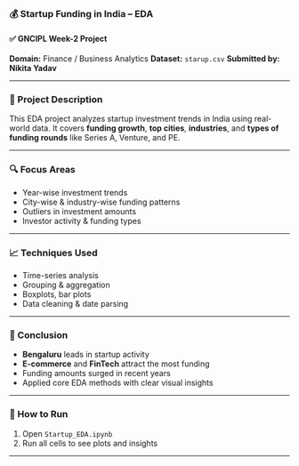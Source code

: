 ### 💰 Startup Funding in India – EDA

#### ✅ GNCIPL Week-2 Project

**Domain:** Finance / Business Analytics
**Dataset:** `starup.csv`
**Submitted by:** **Nikita Yadav**

---

### 📌 Project Description

This EDA project analyzes startup investment trends in India using real-world data. It covers **funding growth**, **top cities**, **industries**, and **types of funding rounds** like Series A, Venture, and PE.

---

### 🔍 Focus Areas

* Year-wise investment trends
* City-wise & industry-wise funding patterns
* Outliers in investment amounts
* Investor activity & funding types

---

### 📈 Techniques Used

* Time-series analysis
* Grouping & aggregation
* Boxplots, bar plots
* Data cleaning & date parsing

---

### 📝 Conclusion

* **Bengaluru** leads in startup activity
* **E-commerce** and **FinTech** attract the most funding
* Funding amounts surged in recent years
* Applied core EDA methods with clear visual insights

---

### 🚀 How to Run

1. Open `Startup_EDA.ipynb`
2. Run all cells to see plots and insights

---

